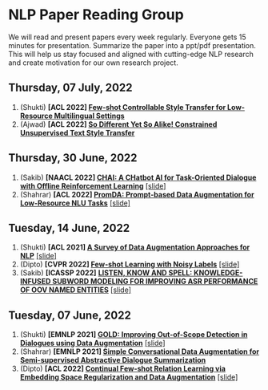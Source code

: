 # NLP Paper Reading Group
We will read and present papers every week regularly. Everyone gets 15 minutes for presentation. Summarize the paper into a ppt/pdf presentation. This will help us stay focused and aligned with cutting-edge NLP research and create motivation for our own research project.


## Thursday, 07 July, 2022

1. (Shukti) **[ACL 2022] [Few-shot Controllable Style Transfer for Low-Resource Multilingual Settings](https://aclanthology.org/2022.acl-long.514)**
2. (Ajwad) **[ACL 2022] [So Different Yet So Alike! Constrained Unsupervised Text Style Transfer](https://aclanthology.org/2022.acl-long.32)**


## Thursday, 30 June, 2022

1. (Sakib) **[NAACL 2022]  [CHAI: A CHatbot AI for Task-Oriented Dialogue with Offline Reinforcement Learning](https://siddharthverma314.github.io/research/chai-acl-2022/)** [[slide]](https://docs.google.com/presentation/d/1-Huj65B5vbs3BnqwxVX4ExP0zX3HpGddVAqYn314Oo0/edit?usp=sharing)
2. (Shahrar) **[ACL 2022] [PromDA: Prompt-based Data Augmentation for Low-Resource NLU Tasks](https://aclanthology.org/2022.acl-long.292/)** [[slide]](https://docs.google.com/presentation/d/1xQBE4irVqutZyfSbuxBp-E4E-6PPC4_AD3GjcqU7Knk/edit?usp=drivesdk)



## Tuesday, 14 June, 2022

1. (Shukti) **[ACL 2021] [A Survey of Data Augmentation Approaches for NLP](https://aclanthology.org/2021.findings-acl.84/)** [[slide]](https://docs.google.com/presentation/d/1_t-DHYFj6K4eLU9ePjRN_xA83qeWCPBY/edit?usp=sharing&ouid=116429090390369193784&rtpof=true&sd=true)
2. (Dipto) **[CVPR 2022] [Few-shot Learning with Noisy Labels](https://arxiv.org/abs/2204.05494)** [[slide]](https://docs.google.com/presentation/d/18tJQ8_E9v_a4yqHzwpCPTkw4MS81Axvqt_9f6n6B2oY/edit?usp=sharing)
3. (Sakib) **[ICASSP 2022]** [**LISTEN, KNOW AND SPELL: KNOWLEDGE-INFUSED SUBWORD MODELING FOR IMPROVING ASR PERFORMANCE OF OOV NAMED ENTITIES**](https://assets.amazon.science/0c/47/311aae264493b8beefd696f7a295/listen-know-and-spell-knowledge-infused-subword-modeling-for-improving-asr-performance-of-oov-named-entities.pdf) [[slide]](https://docs.google.com/presentation/d/1tMQyOGb0WLfsfDtn26zixNZXpC7RBcjzEKpecYIfbX8/edit?usp=sharing)


## Tuesday, 07 June, 2022

1. (Shukti) **[EMNLP 2021] [GOLD: Improving Out-of-Scope Detection in Dialogues using Data Augmentation](https://aclanthology.org/2021.emnlp-main.35)** [[slide]](https://docs.google.com/presentation/d/1BIzFuAzx8RTTsnpvlddTDURBmyyFasnz/edit?usp=sharing&ouid=116429090390369193784&rtpof=true&sd=true)
2. (Shahrar) **[EMNLP 2021] [Simple Conversational Data Augmentation for Semi-supervised Abstractive Dialogue Summarization](https://aclanthology.org/2021.emnlp-main.530.pdf)**
3. (Dipto) **[ACL 2022] [Continual Few-shot Relation Learning via Embedding Space Regularization and Data Augmentation](https://aclanthology.org/2022.acl-long.198/)** [[slide]](https://drive.google.com/file/d/16LXwzqevm1cdLJLeRgzcSmFZCJyMcCJ2/view?usp=sharing)
